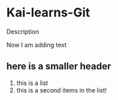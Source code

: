 # Kai-learns-Git
 Description

Now I am adding text

## here is a smaller header
1. this is a list
2. this is a second items in the list!